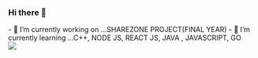 ### Hi there 👋

<div>  
- 🔭 I’m currently working on ...SHAREZONE PROJECT(FINAL YEAR)
- 🌱 I’m currently learning ...C++, NODE JS, REACT JS, JAVA , JAVASCRIPT, GO
<div/>
<div>
  <img src="https://github-readme-stats.vercel.app/api?username=Sudipta07151"/> 
<div/>
<!--
